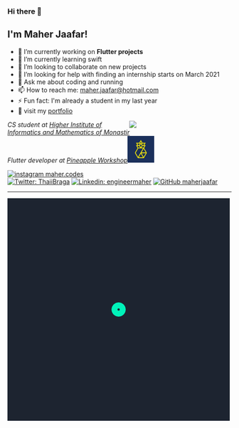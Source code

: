 ### Hi there 👋
<h2> I'm Maher Jaafar!</h2>


<!--
**maherjaafar/maherjaafar** is a ✨ _special_ ✨ repository because its `README.md` (this file) appears on your GitHub profile.
Here are some ideas to get you started:
-->
- 🔭 I’m currently working on **Flutter projects**
- 🌱 I’m currently learning swift
- 👯 I’m looking to collaborate on new projects
- 🤔 I’m looking for help with finding an internship starts on March 2021
- 💬 Ask me about coding and running
- 📫 How to reach me: maher.jaafar@hotmail.com
- ⚡ Fun fact: I'm already a student in my last year
- :briefcase: visit my [portfolio](http://maherjaafar.me)



<img align='right' src="/assets/coding.gif" width="230">
<p><em>CS student at <a href="http://www.isimm.rnu.tn/">Higher Institute of Informatics and Mathematics of Monastir</a></br>Flutter developer at <a href="https://pineappleworkshop.com">Pineapple Workshop</a><img src="/assets/pineappleworkshop.jfif" width="60"> 
</em></p>

[![instagram maher.codes](https://upload.wikimedia.org/wikipedia/commons/thumb/e/e7/Instagram_logo_2016.svg/132px-Instagram_logo_2016.svg.png)](https://www.instagram.com/maher.codes/)
</br>
[![Twitter: ThaiiBraga](https://img.shields.io/twitter/follow/maherjaafar?style=social)](https://twitter.com/maherjaafar)
[![Linkedin: engineermaher](https://img.shields.io/badge/-engineermaher-blue?style=flat-square&logo=Linkedin&logoColor=white&link=https://www.linkedin.com/in/engineermaher/)](https://www.linkedin.com/in/engineermaher/)
[![GitHub maherjaafar](https://img.shields.io/github/followers/maherjaafar?label=follow&style=social)](https://github.com/maherjaafar)

---

<img src='/assets/animation_500_kjd2r9xh.gif'/>
